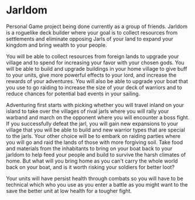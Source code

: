 # Jarldom
Personal Game project being done currently as a group of friends. Jarldom is a roguelike deck builder where your goal is to collect resources from settlements and eliminate opposing Jarls of your land to expand your kingdom and bring wealth to your people.

You will be able to collect resources from foreign lands to upgrade your village and to spend for increasing your favor with your chosen gods. You will be able to build and upgrade buildings in your home village to give buff to your units, give more powerful effects to your lord, and increase the rewards of your adventures. You will also be able to upgrade your boat that you use to go raiding to increase the size of your deck of warriors and to reduce chances for potential bad events in your sailing.

Adventuring first starts with picking whether you will travel inland on your island to take over the villages of rival jarls where you will rally your warband and march on the opponent where you will encounter a boss fight. If you successfully defeat the jarl, you will gain new expansions to your village that you will be able to build and new warrior types that are special to the jarls. Your other choice will be to embark on raiding parties where you will go and raid the lands of those with more forgiving soil. Take food and materials from the inhabitants to bring on your boat back to your jarldom to help feed your people and build to survive the harsh climates of home. But what will you bring home as you can't carry the whole world back on your boat, and is it worth risking your soldiers for better loot?

Your units will have persist health through combats so you will have to be technical which who you use as you enter a battle as you might want to the save the better unit at low health for a tougher fight.
